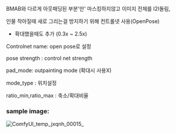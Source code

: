 BMAB와 다르게 아웃패딩된 부분'만' 마스킹하지않고 이미지 전체를 I2I돌림,

인물 작아질때 새로 그리는걸 방지하기 위해 컨트롤넷 사용(OpenPose)

+ 확대했을때도 추가 (0.3x ~ 2.5x)



Controlnet name: open pose로 설정

pose strength : control net strength

pad_mode: outpainting mode (확대시 사용X)

mode_type : 위치설정

ratio_min,ratio_max : 축소/확대비율

### sample image:
![ComfyUI_temp_jxqnh_00015_](https://github.com/ThisisLandu/landu_outpainting/assets/36629328/d961dd12-d4d4-42e3-8299-a7f6c1165176)
